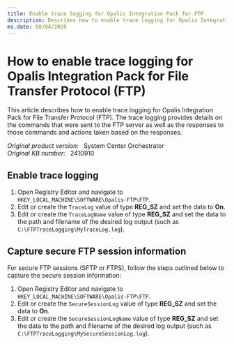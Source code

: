 ```yaml
---
title: Enable trace logging for Opalis Integration Pack for FTP
description: Describes how to enable trace logging for Opalis Integration Pack for File Transfer Protocol.
ms.date: 08/04/2020
---
```

# How to enable trace logging for Opalis Integration Pack for File Transfer Protocol (FTP)

This article describes how to enable trace logging for Opalis Integration Pack for File Transfer Protocol (FTP). The trace logging provides details on the commands that were sent to the FTP server as well as the responses to those commands and actions taken based on the responses.

_Original product version:_ &nbsp; System Center Orchestrator  
_Original KB number:_ &nbsp; 2410910

## Enable trace logging

1. Open Registry Editor and navigate to `HKEY_LOCAL_MACHINE\SOFTWARE\Opalis-FTP\FTP`.
2. Edit or create the `TraceLog` value of type **REG_SZ** and set the data to **On**.
3. Edit or create the `TraceLogName` value of type **REG_SZ** and set the data to the path and filename of the desired log output (such as `C:\FTPTraceLogging\MyTraceLog.log`).

## Capture secure FTP session information

For secure FTP sessions (SFTP or FTPS), follow the steps outlined below to capture the secure session information:

1. Open Registry Editor and navigate to `HKEY_LOCAL_MACHINE\SOFTWARE\Opalis-FTP\FTP`.
2. Edit or create the `SecureSessionLog` value of type **REG_SZ** and set the data to **On**.
3. Edit or create the `SecureSessionLogName` value of type **REG_SZ** and set the data to the path and filename of the desired log output (such as `C:\FTPTraceLogging\MySecureSessionLog.log`).
